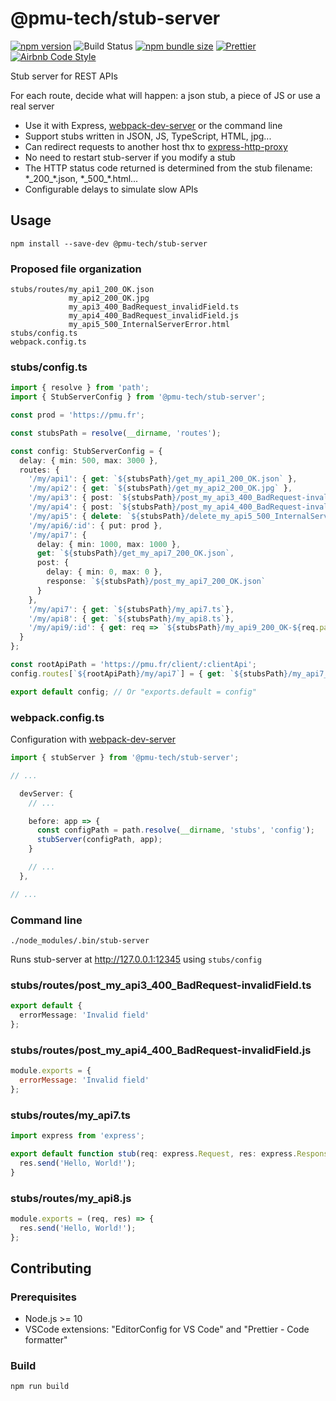 # @pmu-tech/stub-server

[![npm version](https://badge.fury.io/js/%40pmu-tech%2Fstub-server.svg)](https://www.npmjs.com/package/@pmu-tech/stub-server)
![Build Status](https://github.com/pmu-tech/stub-server/workflows/Node%20CI/badge.svg)
[![npm bundle size](https://img.shields.io/bundlephobia/min/%40pmu-tech/stub-server.svg)](https://bundlephobia.com/result?p=@pmu-tech/stub-server)
[![Prettier](https://img.shields.io/badge/code_style-prettier-ff69b4.svg)](https://github.com/prettier/prettier)
[![Airbnb Code Style](https://badgen.net/badge/code%20style/airbnb/ff5a5f?icon=airbnb)](https://github.com/airbnb/javascript)

Stub server for REST APIs

For each route, decide what will happen: a json stub, a piece of JS or use a real server

- Use it with Express, [webpack-dev-server](https://github.com/webpack/webpack-dev-server) or the command line
- Support stubs written in JSON, JS, TypeScript, HTML, jpg...
- Can redirect requests to another host thx to [express-http-proxy](https://github.com/villadora/express-http-proxy)
- No need to restart stub-server if you modify a stub
- The HTTP status code returned is determined from the stub filename: \*\_200\_\*.json, \*\_500\_\*.html...
- Configurable delays to simulate slow APIs

## Usage

`npm install --save-dev @pmu-tech/stub-server`

### Proposed file organization

```
stubs/routes/my_api1_200_OK.json
             my_api2_200_OK.jpg
             my_api3_400_BadRequest_invalidField.ts
             my_api4_400_BadRequest_invalidField.js
             my_api5_500_InternalServerError.html
stubs/config.ts
webpack.config.ts
```

### stubs/config.ts

```TypeScript
import { resolve } from 'path';
import { StubServerConfig } from '@pmu-tech/stub-server';

const prod = 'https://pmu.fr';

const stubsPath = resolve(__dirname, 'routes');

const config: StubServerConfig = {
  delay: { min: 500, max: 3000 },
  routes: {
    '/my/api1': { get: `${stubsPath}/get_my_api1_200_OK.json` },
    '/my/api2': { get: `${stubsPath}/get_my_api2_200_OK.jpg` },
    '/my/api3': { post: `${stubsPath}/post_my_api3_400_BadRequest-invalidField.ts` },
    '/my/api4': { post: `${stubsPath}/post_my_api4_400_BadRequest-invalidField.js` },
    '/my/api5': { delete: `${stubsPath}/delete_my_api5_500_InternalServerError.html` },
    '/my/api6/:id': { put: prod },
    '/my/api7': {
      delay: { min: 1000, max: 1000 },
      get: `${stubsPath}/get_my_api7_200_OK.json`,
      post: {
        delay: { min: 0, max: 0 },
        response: `${stubsPath}/post_my_api7_200_OK.json`
      }
    },
    '/my/api7': { get: `${stubsPath}/my_api7.ts`},
    '/my/api8': { get: `${stubsPath}/my_api8.ts`},
    '/my/api9/:id': { get: req => `${stubsPath}/my_api9_200_OK-${req.params.id}.json` }
  }
};

const rootApiPath = 'https://pmu.fr/client/:clientApi';
config.routes[`${rootApiPath}/my/api7`] = { get: `${stubsPath}/my_api7_200_OK.json` };

export default config; // Or "exports.default = config"
```

### webpack.config.ts

Configuration with [webpack-dev-server](https://github.com/webpack/webpack-dev-server)

```TypeScript
import { stubServer } from '@pmu-tech/stub-server';

// ...

  devServer: {
    // ...

    before: app => {
      const configPath = path.resolve(__dirname, 'stubs', 'config');
      stubServer(configPath, app);
    }

    // ...
  },

// ...
```

### Command line

`./node_modules/.bin/stub-server`

Runs stub-server at http://127.0.0.1:12345 using `stubs/config`

### stubs/routes/post_my_api3_400_BadRequest-invalidField.ts

```TypeScript
export default {
  errorMessage: 'Invalid field'
};
```

### stubs/routes/post_my_api4_400_BadRequest-invalidField.js

```JavaScript
module.exports = {
  errorMessage: 'Invalid field'
};
```

### stubs/routes/my_api7.ts

```TypeScript
import express from 'express';

export default function stub(req: express.Request, res: express.Response) {
  res.send('Hello, World!');
}
```

### stubs/routes/my_api8.js

```JavaScript
module.exports = (req, res) => {
  res.send('Hello, World!');
};
```

## Contributing

### Prerequisites

- Node.js >= 10
- VSCode extensions: "EditorConfig for VS Code" and "Prettier - Code formatter"

### Build

`npm run build`
